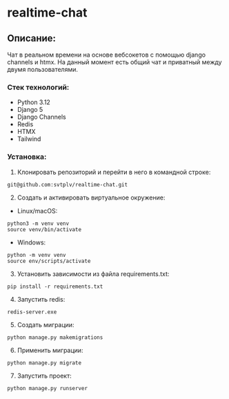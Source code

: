 # realtime-chat
## Описание:

Чат в реальном времени на основе вебсокетов с помощью django channels и htmx. На данный момент есть общий чат и приватный между двумя пользователями.


### Стек технологий:
* Python 3.12
* Django 5
* Django Channels
* Redis
* HTMX
* Tailwind

### Установка:

1. Клонировать репозиторий и перейти в него в командной строке:
```
git@github.com:svtplv/realtime-chat.git
```

2. Cоздать и активировать виртуальное окружение:
* Linux/macOS:
```
python3 -m venv venv
source venv/bin/activate
```
* Windows:
```
python -m venv venv
source env/scripts/activate
```

3. Установить зависимости из файла requirements.txt:
```
pip install -r requirements.txt
```

4. Запустить redis:

```
redis-server.exe
```

5. Cоздать миграции:

```
python manage.py makemigrations
```

6. Применить миграции:

```
python manage.py migrate
```

7. Запустить проект:
``` 
python manage.py runserver
```
